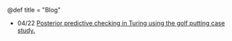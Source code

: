 @def title = "Blog"

* 04/22 [Posterior predictive checking in Turing using the golf putting case study.](/blog/golf-putting-in-turing)
